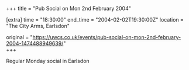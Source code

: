 +++
title = "Pub Social on Mon 2nd February 2004"

[extra]
time = "18:30:00"
end_time = "2004-02-02T19:30:00Z"
location = "The City Arms, Earlsdon"

original = "https://uwcs.co.uk/events/pub-social-on-mon-2nd-february-2004-1474488949639/"    
+++

Regular Monday social in Earlsdon

